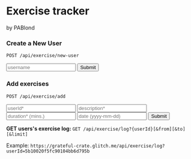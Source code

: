 <!DOCTYPE html>
<html>

   <head>
      <title>Exercise Tracker | Free Code Camp</title>
      <link rel="shortcut icon" href="https://cdn.hyperdev.com/us-east-1%3A52a203ff-088b-420f-81be-45bf559d01b1%2Ffavicon.ico" type="image/x-icon"/>
      <link href="https://fonts.googleapis.com/css?family=Roboto" rel="stylesheet" type="text/css">
      <link href="https://fuschia-custard.glitch.me/style.css" rel="stylesheet" type="text/css">
   </head>

   <body>
      <div class="container">
         <h1>Exercise tracker</h1>
        <p>
          by PABlond
        </p>
          <form action="/api/exercise/new-user" method="post">
            <h3>Create a New User</h3>
            <p><code>POST /api/exercise/new-user</code></p>
            <input id="uname" type="text" name="username" placeholder="username">
            <input type="submit" value="Submit">
          </form>
          <form action="/api/exercise/add" method="post">
            <h3>Add exercises</h3>
            <p><code>POST /api/exercise/add</code></p>
            <input id="uid" type="text" name="userId" placeholder='userId*'>
            <input id="desc" type="text" name="description" placeholder="description*">
            <input id="dur" type="text" name="duration" placeholder="duration* (mins.)">
            <input id="dur" type="text" name="date" placeholder="date (yyyy-mm-dd)">
            <input type="submit" value="Submit">
          </form>
          <p><strong>GET users's exercise log: </strong><code>GET /api/exercise/log?{userId}[&amp;from][&amp;to][&amp;limit]</code></p>
        <p>Example: <code>https://grateful-crate.glitch.me/api/exercise/log?userId=5b10020f5fc90104bb6d795b</code></code></p>          
      </div>
   </body>

</html>